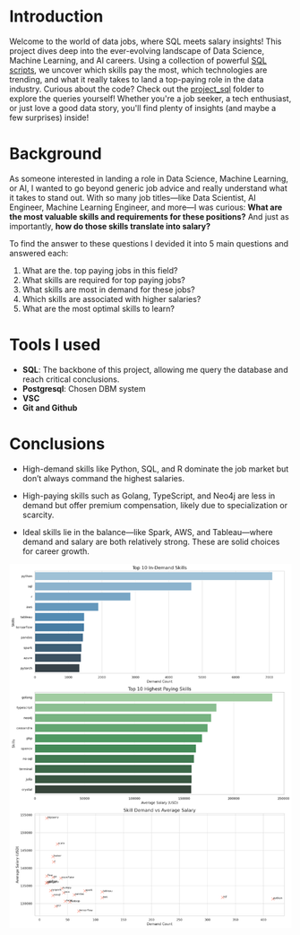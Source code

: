 # Introduction 

Welcome to the world of data jobs, where SQL meets salary insights! This project dives deep into the ever-evolving landscape of Data Science, Machine Learning, and AI careers. Using a collection of powerful [SQL scripts](./project_sql/), we uncover which skills pay the most, which technologies are trending, and what it really takes to land a top-paying role in the data industry. Curious about the code? Check out the [project_sql](./project_sql/)  folder to explore the queries yourself! Whether you're a job seeker, a tech enthusiast, or just love a good data story, you'll find plenty of insights (and maybe a few surprises) inside!

# Background

As someone interested in landing a role in Data Science, Machine Learning, or AI, I wanted to go beyond generic job advice and really understand what it takes to stand out. With so many job titles—like Data Scientist, AI Engineer, Machine Learning Engineer, and more—I was curious: **What are the most valuable skills and requirements for these positions?** And just as importantly, **how do those skills translate into salary?**

To find the answer to these questions I devided it into 5 main questions and answered each:
1. What are the. top paying jobs in this field?
2. What skills are required for top paying jobs?
3. What skills are most in demand for these jobs?
4. Which skills are associated with higher salaries?
5. What are the most optimal skills to learn?

# Tools I used
- **SQL**: The backbone of this project, allowing me query the database and reach critical conclusions.
- **Postgresql**: Chosen DBM system
- **VSC**
- **Git and Github**

# Conclusions

- High-demand skills like Python, SQL, and R dominate the job market but don’t always command the highest salaries.

- High-paying skills such as Golang, TypeScript, and Neo4j are less in demand but offer premium compensation, likely due to specialization or scarcity.

- Ideal skills lie in the balance—like Spark, AWS, and Tableau—where demand and salary are both relatively strong. These are solid choices for career growth.


![Top Paying Roles](assets/image-1.png)